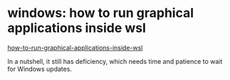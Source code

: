 ---
---

# windows: how to run graphical applications inside wsl

[how-to-run-graphical-applications-inside-wsl](https://www.howtogeek.com/261575/how-to-run-graphical-linux-desktop-applications-from-windows-10s-bash-shell/)


In a nutshell, it still has deficiency, which needs time and patience to wait for Windows updates.

